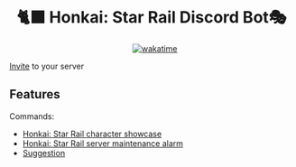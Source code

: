 <h1 align="center">🐈‍⬛ Honkai: Star Rail Discord Bot🎭</h1>

<div align="center">
  <img src="https://img.shields.io/badge/python-3670A0?style=for-the-badge&logo=python&logoColor=ffdd54)" alt="">
  <img src="https://img.shields.io/badge/interaction.py-%235865F2.svg?style=for-the-badge&logo=discord&logoColor=white" alt="">
  <img src="https://img.shields.io/badge/mihomo-%23121011.svg?style=for-the-badge&logo=github&logoColor=white" alt="">
  <a href="https://wakatime.com/badge/user/15ded74d-a9f6-457a-af7a-8b35101e5a02/project/edfb6260-a161-4b31-9e97-2edcdc4669bf"><img src="https://wakatime.com/badge/user/15ded74d-a9f6-457a-af7a-8b35101e5a02/project/edfb6260-a161-4b31-9e97-2edcdc4669bf.svg?style=for-the-badge" alt="wakatime"></a>
</div>

[Invite](https://discordjs.guide/preparations/adding-your-bot-to-servers.html#bot-invite-links) to your server

## Features

Commands:

- [Honkai: Star Rail character showcase](/profile_uid)
- [Honkai: Star Rail server maintenance alarm](/maintenance_reminder)
- [Suggestion](#suggestion)
